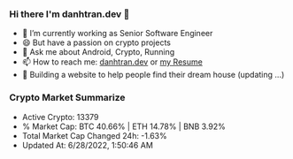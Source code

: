 ### Hi there I'm danhtran.dev 👋

- 🔭 I’m currently working as Senior Software Engineer
- 😄 But have a passion on crypto projects
- 💬 Ask me about Android, Crypto, Running 
- 📫 How to reach me: <a href="https://danhtran.dev" target="_blank">danhtran.dev</a> or <a href="Developer-Resume.pdf" target="_blank">my Resume</a>
- 🌱 Building a website to help people find their dream house (updating ...)

### Crypto Market Summarize
- Active Crypto: 13379
- % Market Cap: BTC 40.66% | ETH 14.78% | BNB 3.92%
- Total Market Cap Changed 24h: -1.63%
- Updated At: 6/28/2022, 1:50:46 AM
